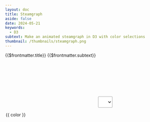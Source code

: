 ```yaml
---
layout: doc
title: Steamgraph
aside: false
date: 2024-05-21
keywords:
  - D3
subtext: Make an animated steamgraph in D3 with color selections
thumbnail: /thumbnails/steamgraph.png
---
```


<FigureTitle>{{$frontmatter.title}}</FigureTitle>
<SubtitleHeader>{{$frontmatter.subtext}}</SubtitleHeader>
<D3PlotContainer class="max-w-screen-2xl">
<svg></svg>
<select class="mt-10" v-model="colorValue">
<option v-for="color in colorOptions">{{ color }}</option>
</select>
</D3PlotContainer>

<script setup>
  import * as d3 from 'd3';
  import { onMounted, ref, watch } from 'vue';

  const svgContainer = ref(null);
  const colorValue = ref('interpolateBlues');

  const colorOptions = ['interpolateBlues', 'interpolateViridis', 'interpolateMagma', 'interpolateYlOrRd', 'interpolateSpectral'];

  const n = 20;
  const m = 500;
  const k = 10;
  const width = 928;
  const height = 300;

  let svg;
  let area;
  let stack;
  let y;
  let z;

  function createSvg() {
    svg = d3.select('svg')
      .attr("preserveAspectRatio", "xMinYMin meet")
      .attr('viewBox', [0, 0, width, height]);
  }

  function bumps(m, k) {
    // Inspired by Lee Byron's test data generator.
    function bump(a, n) {
      const x = 1 / (0.1 + Math.random());
      const y = 2 * Math.random() - 0.5;
      const z = 10 / (0.1 + Math.random());
      for (let i = 0; i < n; ++i) {
        const w = (i / n - y) * z;
        a[i] += x * Math.exp(-w * w);
      }
    }

    const a = [];
    for (let i = 0; i < m; ++i) a[i] = 0;
    for (let i = 0; i < k; ++i) bump(a, m);
    return a;
  }

  function randomize(stack, y, bumps) {
    const layers = stack(d3.transpose(Array.from({ length: n }, () => bumps(m, k))));
    y.domain([
      d3.min(layers, l => d3.min(l, d => d[0])),
      d3.max(layers, l => d3.max(l, d => d[1]))
    ]);
    return layers;
  }

  function updateChart() {
    const transition = svg.transition()
      .duration(1000)
      .ease(d3.easeLinear);

    const path = svg.selectAll("path")
      .data(randomize(stack, y, bumps));

    path.enter().append("path")
      .merge(path)
      .transition(transition)
      .attr("fill", (d, i) => z(i / n))
      .attr("d", area);

    path.exit().remove();

    setTimeout(() => {
      updateChart();
    }, 2000);
  }

  function initChart() {
    const x = d3.scaleLinear([0, m - 1], [0, width]);
    y = d3.scaleLinear([0, 1], [height, 0]);

    area = d3.area()
      .x((d, i) => x(i))
      .y0(d => y(d[0]))
      .y1(d => y(d[1]));

    stack = d3.stack()
      .keys(d3.range(n))
      .offset(d3.stackOffsetWiggle)
      .order(d3.stackOrderNone);

    z = d3[colorValue.value];
  }

  onMounted(() => {
    createSvg();
    initChart();
    updateChart();
  });

  watch(colorValue, (newValue) => {
    z = d3[newValue];
  });
</script>

<style scoped>
  select {
    padding: 8px 12px;
    font-size: 14px;
    border: 2px solid #ccc;
    border-radius: 4px;
    background-color: #fff;
    color: #333;
    outline: none;
  }

  select:focus {
    border-color: #888;
  }
</style>
